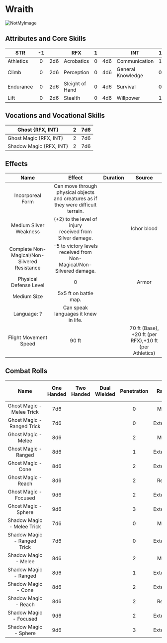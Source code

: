 # Wraith

![NotMyImage](Wraith.webp)

## Attributes and Core Skills

| STR       |  -1   |       | RFX             |   1   |       | INT               |   1   |       |
| --------- | :---: | :---: | --------------- | :---: | :---: | ----------------- | :---: | :---: |
| Athletics |   0   |  2d6  | Acrobatics      |   0   |  4d6  | Communication     |   1   |  5d6  |
| Climb     |   0   |  2d6  | Perception      |   0   |  4d6  | General Knowledge |   0   |  4d6  |
| Endurance |   0   |  2d6  | Sleight of Hand |   0   |  4d6  | Survival          |   0   |  4d6  |
| Lift      |   0   |  2d6  | Stealth         |   0   |  4d6  | Willpower         |   1   |  5d6  |

## Vocations and Vocational Skills

| Ghost {RFX, INT}        |   2   |  7d6  |
| ----------------------- | :---: | :---: |
| Ghost Magic {RFX, INT}  |   2   |  7d6  |
| Shadow Magic {RFX, INT} |   2   |  7d6  |

## Effects

|                     Name                     |                                       Effect                                       | Duration |                        Source                         |
| :------------------------------------------: | :--------------------------------------------------------------------------------: | :------: | :---------------------------------------------------: |
|               Incorporeal Form               | Can move through physical objects and creatures as if they were difficult terrain. |          |                                                       |
|            Medium Silver Weakness            |           (+2) to the level of injury<br />received from Silver damage.            |          |                      Ichor blood                      |
| Complete Non-Magical/Non-Silvered Resistance |        -5 to victory levels received from Non-Magical/Non-Silvered  damage.        |          |                                                       |
|            Physical Defense Level            |                                         0                                          |          |                         Armor                         |
|                 Medium Size                  |                               5x5 ft on battle map.                                |          |                                                       |
|                 Language: ?                  |                        Can speak languages it knew in life.                        |          |                                                       |
|            Flight Movement Speed             |                                       90 ft                                        |          | 70 ft (Base), +20 ft (per RFX),+10 ft (per Athletics) |

## Combat Rolls

|            Name             | One<br />Handed | Two<br />Handed | Dual<br />Wielded | Penetration |  Range   | Damage<br />Types | Engageable<br />Opponents | Area Of<br />Effect | Resource<br />Class |
| :-------------------------: | :-------------: | :-------------: | :---------------: | :---------: | :------: | :---------------: | :-----------------------: | :-----------------: | :-----------------: |
|  Ghost Magic - Melee Trick  |       7d6       |                 |                   |      0      |  Melee   |                   |           Rapid           |                     |        None         |
| Ghost Magic - Ranged Trick  |       7d6       |                 |                   |      0      | Extended |                   |         Standard          |                     |        None         |
|     Ghost Magic - Melee     |       8d6       |                 |                   |      2      |  Melee   |                   |           Rapid           |                     |      1 (Ichor)      |
|    Ghost Magic - Ranged     |       8d6       |                 |                   |      1      | Extended |                   |         Standard          |                     |      1 (Ichor)      |
|     Ghost Magic - Cone      |       8d6       |                 |                   |      2      | Extended |                   |          Focused          |        Cone         |      1 (Ichor)      |
|     Ghost Magic - Reach     |       8d6       |                 |                   |      2      |  Reach   |                   |           Rapid           |                     |      1 (Ichor)      |
|    Ghost Magic - Focused    |       9d6       |                 |                   |      2      | Extended |                   |          Focused          |                     |      1 (Ichor)      |
|    Ghost Magic - Sphere     |       9d6       |                 |                   |      3      | Extended |                   |          Focused          |       Sphere        |      2 (Ichor)      |
| Shadow Magic - Melee Trick  |       7d6       |                 |                   |      0      |  Melee   |                   |           Rapid           |                     |        None         |
| Shadow Magic - Ranged Trick |       7d6       |                 |                   |      0      | Extended |                   |         Standard          |                     |        None         |
|    Shadow Magic - Melee     |       8d6       |                 |                   |      2      |  Melee   |                   |           Rapid           |                     |      1 (Ichor)      |
|    Shadow Magic - Ranged    |       8d6       |                 |                   |      1      | Extended |                   |         Standard          |                     |      1 (Ichor)      |
|     Shadow Magic - Cone     |       8d6       |                 |                   |      2      | Extended |                   |          Focused          |        Cone         |      1 (Ichor)      |
|    Shadow Magic - Reach     |       8d6       |                 |                   |      2      |  Reach   |                   |           Rapid           |                     |      1 (Ichor)      |
|   Shadow Magic - Focused    |       9d6       |                 |                   |      2      | Extended |                   |          Focused          |                     |      1 (Ichor)      |
|    Shadow Magic - Sphere    |       9d6       |                 |                   |      3      | Extended |                   |          Focused          |       Sphere        |      2 (Ichor)      |
